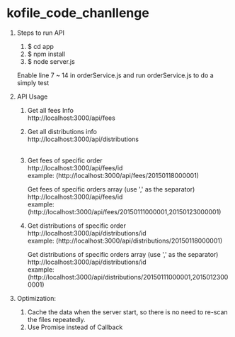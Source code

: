 # kofile_code_chanllenge


1.  Steps to run API
    1.  $ cd app
    2.  $ npm install
    3.  $ node server.js
    
    Enable line 7 ~ 14 in orderService.js and run orderService.js to do a simply test
    
    
    
2. API Usage
    1.  Get all fees Info <br />
        http://localhost:3000/api/fees<br />
        
    2.  Get all distributions info<br />
        http://localhost:3000/api/distributions<br /><br />
        
    3.  Get fees of specific order <br />
        http://localhost:3000/api/fees/id<br />
        example: (http://localhost:3000/api/fees/20150118000001)<br />
        
        Get fees of specific orders array (use ',' as the separator)<br />
        http://localhost:3000/api/fees/id <br />
        example: (http://localhost:3000/api/fees/20150111000001,20150123000001)<br />
        
    4.  Get distributions of specific order <br />
        http://localhost:3000/api/distributions/id<br />
        example: (http://localhost:3000/api/distributions/20150118000001)<br />
        
        Get distributions of specific orders array (use ',' as the separator)<br />
        http://localhost:3000/api/distributions/id <br />
        example: (http://localhost:3000/api/distributions/20150111000001,20150123000001)<br />
        
        
    
 3. Optimization:
    1.  Cache the data when the server start, so there is no need to re-scan the files repeatedly.
    2.  Use Promise instead of Callback
